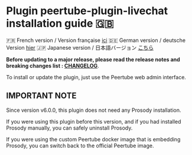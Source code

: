 # Plugin peertube-plugin-livechat installation guide 🇬🇧

🇫🇷 French version / Version française [ici](./installation.fr.md)
🇩🇪 German version / deutsche Version [hier](./installation.de.md)
🇯🇵 Japanese version / 日本語バージョン [こちら](./installation.ja.md)

**Before updating to a major release, please read the release notes and breaking changes list : [CHANGELOG](../CHANGELOG.md)**.

To install or update the plugin, just use the Peertube web admin interface.

## IMPORTANT NOTE

Since version v6.0.0, this plugin does not need any Prosody installation.

If you were using this plugin before this version, and if you had installed Prosody manually, you can safely uninstall Prosody.

If you were using the custom Peertube docker image that is embedding Prosody, you can switch back to the official Peertube image.
